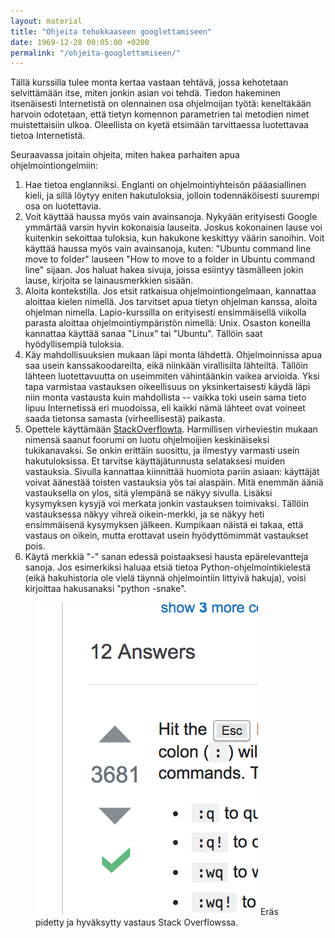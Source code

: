 ```yaml
---
layout: material
title: "Ohjeita tehokkaaseen googlettamiseen"
date: 1969-12-28 00:05:00 +0200
permalink: "/ohjeita-googlettamiseen/"
---
```


Tällä kurssilla tulee monta kertaa vastaan tehtävä, jossa kehotetaan selvittämään itse, miten jonkin asian voi tehdä. Tiedon hakeminen itsenäisesti Internetistä on olennainen osa ohjelmoijan työtä: keneltäkään harvoin odotetaan, että tietyn komennon parametrien tai metodien nimet muistettaisiin ulkoa. Oleellista on kyetä etsimään tarvittaessa luotettavaa tietoa Internetistä.

Seuraavassa joitain ohjeita, miten hakea parhaiten apua ohjelmointiongelmiin:

<ol id="google">
<li><span>Hae tietoa englanniksi. Englanti on ohjelmointiyhteisön pääasiallinen kieli, ja sillä löytyy eniten hakutuloksia, jolloin todennäköisesti suurempi osa on luotettavia.</span></li>
<li><span>Voit käyttää haussa myös vain avainsanoja. Nykyään erityisesti Google ymmärtää varsin hyvin kokonaisia lauseita. Joskus kokonainen lause voi kuitenkin sekoittaa tuloksia, kun hakukone keskittyy väärin sanoihin. Voit käyttää haussa myös vain avainsanoja, kuten: "Ubuntu command line move to folder" lauseen "How to move to a folder in Ubuntu command line" sijaan. Jos haluat hakea sivuja, joissa esiintyy täsmälleen jokin lause, kirjoita se lainausmerkkien sisään.</span></li>
<li><span>Aloita kontekstilla. Jos etsit ratkaisua ohjelmointiongelmaan, kannattaa aloittaa kielen nimellä. Jos tarvitset apua tietyn ohjelman kanssa, aloita ohjelman nimella. Lapio-kurssilla on erityisesti ensimmäisellä viikolla parasta aloittaa ohjelmointiympäristön nimellä: Unix. Osaston koneilla kannattaa käyttää sanaa "Linux" tai "Ubuntu". Tällöin saat hyödyllisempiä tuloksia.</span></li>
<li><span>Käy mahdollisuuksien mukaan läpi monta lähdettä. Ohjelmoinnissa apua saa usein kanssakoodareilta, eikä niinkään virallisilta lähteiltä. Tällöin lähteen luotettavuutta on useimmiten vähintäänkin vaikea arvioida. Yksi tapa varmistaa vastauksen oikeellisuus on yksinkertaisesti käydä läpi niin monta vastausta kuin mahdollista -- vaikka toki usein sama tieto lipuu Internetissä eri muodoissa, eli kaikki nämä lähteet ovat voineet saada tietonsa samasta (virheellisestä) paikasta.</span></li>
<li><span>Opettele käyttämään <a href="https://stackoverflow.com/">StackOverflowta</a>. Harmillisen virheviestin mukaan nimensä saanut foorumi on luotu ohjelmoijien keskinäiseksi tukikanavaksi. Se onkin erittäin suosittu, ja ilmestyy varmasti usein hakutuloksissa. Et tarvitse käyttäjätunnusta selataksesi muiden vastauksia. Sivulla kannattaa kiinnittää huomiota pariin asiaan: käyttäjät voivat äänestää toisten vastauksia yös tai alaspäin. Mitä enemmän ääniä vastauksella on ylos, sitä ylempänä se näkyy sivulla. Lisäksi kysymyksen kysyjä voi merkata jonkin vastauksen toimivaksi. Tällöin vastauksessa näkyy vihreä oikein-merkki, ja se näkyy heti ensimmäisenä kysymyksen jälkeen. Kumpikaan näistä ei takaa, että vastaus on oikein, mutta erottavat usein hyödyttömimmät vastaukset pois.</span></li>
<li><span>Käytä merkkiä "-" sanan edessä poistaaksesi hausta epärelevantteja sanoja. Jos esimerkiksi haluaa etsiä tietoa Python-ohjelmointikielestä (eikä hakuhistoria ole vielä täynnä ohjelmointiin littyivä hakuja), voisi kirjoittaa hakusanaksi "python -snake".</span></li>
</ol>

<figure class="stackoverflow-example">
<img src="/assets/exit_vim.png">
<figcatpion>Eräs pidetty ja hyväksytty vastaus Stack Overflowssa.</figcatpion>
</figure>
